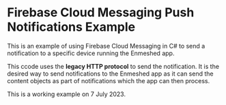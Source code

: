 # Firebase Cloud Messaging Push Notifications Example

This is an example of using Firebase Cloud Messaging in C# to send a notification to a specific device running the Enmeshed app.

This ccode uses the **legacy HTTP protocol** to send the notification. It is the desired way to send notifications to the Enmeshed app as it can send the content objects as part of notifications which the app can then process.

This is a working example on 7 July 2023.
